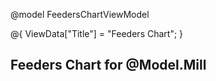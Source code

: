 @model FeedersChartViewModel

@{
    ViewData["Title"] = "Feeders Chart";
}

<h2>Feeders Chart for @Model.Mill</h2>
<div id="charts-container"></div>

<script src="https://cdn.jsdelivr.net/npm/chart.js"></script>
<script src="https://code.jquery.com/jquery-3.6.0.min.js"></script>

<script>
    const mill = '@Model.Mill';
    const fromDate = '@Model.FromDate';
    const toDate = '@Model.ToDate';
    const status = '@Model.Status';

    const charts = {};

    async function loadFeederCharts(selectedMill) {
        try {
            const feederResponse = await fetch(`/Home/GetFeeder?millName=${encodeURIComponent(selectedMill)}`);
            const feederList = await feederResponse.json();

            if (!feederList || feederList.length === 0) {
                console.warn("No feeders found.");
                return;
            }

            document.getElementById("charts-container").innerHTML = "";

            feederList.forEach(async feeder => {
                const feederName = feeder.feederName;
                if (!feederName) return;

                const chartId = `chart-${feederName.replace(/\s+/g, '-')}`;

                const chartDiv = document.createElement("div");
                chartDiv.classList.add("chart-wrapper");
                chartDiv.innerHTML = `
                    <h3>${feederName}</h3>
                    <canvas id="${chartId}"></canvas>
                `;
                document.getElementById("charts-container").appendChild(chartDiv);

                const chartResponse = await fetch(`/Home/GetFeedersKWHData?millName=${encodeURIComponent(mill)}&Feeders=${encodeURIComponent(feederName)}&FromDate=${encodeURIComponent(fromDate)}&ToDate=${encodeURIComponent(toDate)}&RunningStatus=${encodeURIComponent(status)}`);
                const chartData = await chartResponse.json();

                if (!chartData || chartData.length === 0) return;

                const timestamps = chartData.map(item => new Date(item.timeStamp));
                const kwhData = chartData.map(item => parseFloat(item.kwh));
                const lslData = chartData.map(item => parseFloat(item.lsl));
                const uslData = chartData.map(item => parseFloat(item.usl));

                const ctx = document.getElementById(chartId).getContext("2d");

                if (charts[feederName]) charts[feederName].destroy();

                charts[feederName] = new Chart(ctx, {
                    type: "line",
                    data: {
                        labels: timestamps,
                        datasets: [
                            { label: "KWH", data: kwhData, borderColor: "blue", fill: false },
                            { label: "LSL", data: lslData, borderColor: "green", borderDash: [5, 5] },
                            { label: "USL", data: uslData, borderColor: "red", borderDash: [5, 5] }
                        ]
                    },
                    options: {
                        responsive: true,
                        scales: {
                            x: {
                                type: "time",
                                time: { unit: "minute" },
                                title: { display: true, text: "Timestamp" }
                            },
                            y: {
                                title: { display: true, text: "KWH / LSL / USL" }
                            }
                        }
                    }
                });
            });
        } catch (error) {
            console.error("Error loading feeder charts:", error);
        }
    }

    window.onload = function () {
        loadFeederCharts(mill);
    };
</script>